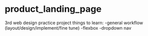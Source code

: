 # product_landing_page
3rd web design practice project
things to learn:
-general workflow (layout/design/implement/fine tune)
-flexbox
-dropdown nav
